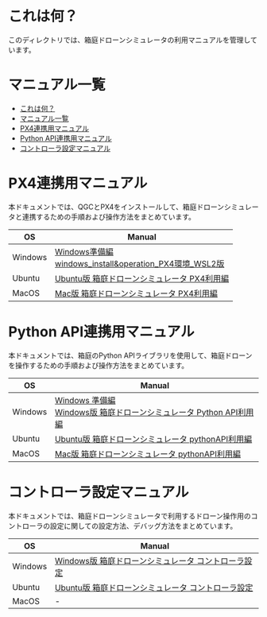 # これは何？
このディレクトリでは、箱庭ドローンシミュレータの利用マニュアルを管理しています。

# マニュアル一覧

- [これは何？](#これは何)
- [マニュアル一覧](#マニュアル一覧)
- [PX4連携用マニュアル](#px4連携用マニュアル)
- [Python API連携用マニュアル](#python-api連携用マニュアル)
- [コントローラ設定マニュアル](#コントローラ設定マニュアル)

# PX4連携用マニュアル

本ドキュメントでは、QGCとPX4をインストールして、箱庭ドローンシミュレータと連携するための手順および操作方法をまとめています。

|OS|Manual|
|---|---|
|Windows| [Windows準備編](./windows_preinstall.md)<br>[windows_install&operation_PX4環境_WSL2版](./windows_install&operation_PX4環境_WSL2版.md)|
|Ubuntu| [Ubuntu版 箱庭ドローンシミュレータ PX4利用編](./ubuntu22.04_install&operation_PX4編.md) |
|MacOS| [Mac版 箱庭ドローンシミュレータ PX4利用編](./mac_install&operation_PX4編.md) |


# Python API連携用マニュアル

本ドキュメントでは、箱庭のPython APIライブラリを使用して、箱庭ドローンを操作するための手順および操作方法をまとめています。

|OS|Manual|
|---|---|
|Windows| [Windows 準備編](./windows_preinstall.md)<br>[Windows版 箱庭ドローンシミュレータ Python API利用編](./windows_hakowin_installer.md) |
|Ubuntu| [Ubuntu版 箱庭ドローンシミュレータ pythonAPI利用編](./ubuntu22.04_install&operation_pythonAPI編.md) |
|MacOS| [Mac版 箱庭ドローンシミュレータ pythonAPI利用編](./mac_install&operation_pythonAPI編.md) |

# コントローラ設定マニュアル

本ドキュメントでは、箱庭ドローンシミュレータで利用するドローン操作用のコントローラの設定に関しての設定方法、デバッグ方法をまとめています。

|OS|Manual|
|---|---|
|Windows| [Windows版 箱庭ドローンシミュレータ コントローラ設定](./rcdebug.md) |
|Ubuntu| [Ubuntu版 箱庭ドローンシミュレータ コントローラ設定](./rcdebug.md) |
|MacOS| - |
